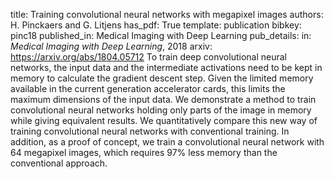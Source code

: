 title: Training convolutional neural networks with megapixel images
authors: H. Pinckaers and G. Litjens
has_pdf: True
template: publication
bibkey: pinc18
published_in: Medical Imaging with Deep Learning
pub_details: in: <i>Medical Imaging with Deep Learning</i>, 2018
arxiv: https://arxiv.org/abs/1804.05712
To train deep convolutional neural networks, the input data and the intermediate activations need to be kept in memory to calculate the gradient descent step. Given the limited memory available in the current generation accelerator cards, this limits the maximum dimensions of the input data. We demonstrate a method to train convolutional neural networks holding only parts of the image in memory while giving equivalent results. We quantitatively compare this new way of training convolutional neural networks with conventional training. In addition, as a proof of concept, we train a convolutional neural network with 64 megapixel images, which requires 97% less memory than the conventional approach.

